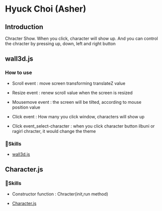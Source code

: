 # **Hyuck Choi** (Asher)

## Introduction

Chracter Show.
When you click, character will show up.
And you can control the chracter by pressing up, down, left and right button

## wall3d.js

### How to use

- Scroll event : move screen transforming translateZ value

- Resize event : renew scroll value when the screen is resized

- Mousemove event : the screen will be tilted, according to mouse position value

- Click event : How many you click window, characters will show up

- Click event_select-character : when you click character button ilbuni or ragirl chracter, it would change the theme

### 🔭Skills

- [wall3d.js](https://github.com/woosi8/js_compilation/blob/master/Character%20Show/wall3d.js)

## Character.js

### 🔭Skills

- Constructor function : Chracter(init,run method)

- [Character.js](https://github.com/woosi8/js_compilation/blob/master/Character%20Show/Character.js)
